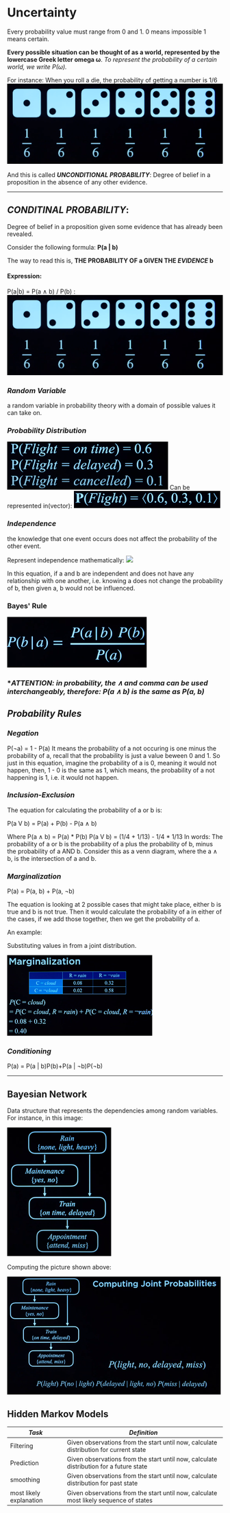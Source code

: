# Uncertainty
Every probability value must range from 0 and 1.
0 means impossible
1 means certain.

**Every possible situation can be thought of as a world, represented by the lowercase Greek letter omega ω**. *To represent the probability of a certain world, we write P(ω).*

For instance:
When you roll a die, the probability of getting a number is 1/6
![](assets/dice.png)

And this is called ***UNCONDITIONAL PROBABILITY***:
Degree of belief in a proposition in the absence of any other evidence.

____
## ***CONDITINAL PROBABILITY***:
Degree of belief in a proposition given some evidence that has already been revealed.

Consider the following formula:
**P(a | b)**

The way to read this is, **THE PROBABILITY OF a GIVEN THE *EVIDENCE* b**

#### Expression:
P(a|b) = P(a ∧ b) / P(b)
:
![](assets/dice.png)

### ***Random Variable***

a random variable in probability theory with a domain of possible values it can take on.

### ***Probability Distribution***
![](assets/pd0.png)
Can be represented in(vector):
![](assets/pd1.png)

### ***Independence***

the knowledge that one event occurs does not affect the probability of the other event.

Represent independence mathematically:
![](/assets/independence.png)

In this equation, if a and b are independent and does not have any relationship with one another, i.e. knowing a does not change the probability of b, then given a, b would not be influenced.

### Bayes' Rule
![](assets/baye.png)


### **ATTENTION: in probability, the ∧ and comma can be used interchangeably, therefore: P(a ∧ b) is the same as P(a, b)*

## ***Probability Rules***

### ***Negation***
P(¬a) = 1 - P(a)
It means the probability of a not occuring is one minus the probability of a,
recall that the probability is just a value beween 0 and 1. So just in this 
equation, imagine the probability of a is 0, meaning it would not happen,
then, 1 - 0 is the same as 1, which means, the probability of a not happening
is 1, i.e. it would not happen.
### ***Inclusion-Exclusion***
The equation for calculating the probability of a or b is:

P(a V b) = P(a) + P(b) - P(a ∧ b)

Where P(a ∧ b) = P(a) * P(b)
P(a V b) = (1/4 + 1/13) - 1/4 * 1/13
In words:
The probability of a or b is the probability of a plus the probability of b, minus the probability of a AND b.
Consider this as a venn diagram, where the a ∧ b, is the intersection of a and b.

### ***Marginalization***
P(a) = P(a, b) + P(a, ¬b)

The equation is looking at 2 possible cases that might take place, either b is true and b is not true.
Then it would calculate the probability of a in either of the cases, if we add those together, then we get the probability of a.  

An example:

Substituting values in from a joint distribution.

![](assets/marginalizationEg.png)

### ***Conditioning***
P(a) = P(a | b)P(b)+P(a | ¬b)P(¬b)

____

## Bayesian Network
Data structure that represents the dependencies among random variables.
For instance, in this image:

![](assets/bayesianNetwork.png)

Computing the picture shown above:

![](assets/computeBayesian.png)

## Hidden Markov Models
| ***Task***      | ***Definition*** |
| ----------- | ----------- |
| Filtering      | Given observations from the start until now, calculate distribution for current state |
| Prediction   | Given observations from the start until now, calculate distribution for a future state |
| smoothing | Given observations from the start until now, calculate distribution for past state |
| most likely explanation | Given observations from the start until now, calculate most likely sequence of states |